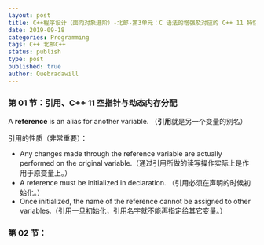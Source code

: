 ```yaml
---
layout: post
title: C++程序设计（面向对象进阶）-北邮-第3单元：C 语法的增强及对应的 C++ 11 特性
date: 2019-09-18
categories: Programming
tags: C++ 北邮C++
status: publish
type: post
published: true
author: Quebradawill
---
```




### 第 01 节：引用、C++ 11 空指针与动态内存分配

A **reference** is an alias for another variable. （**引用**就是另一个变量的别名）

引用的性质（非常重要）：

- Any changes made through the reference variable are actually performed on the original variable.（通过引用所做的读写操作实际上是作用于原变量上。）
- A reference must be initialized in declaration. （引用必须在声明的时候初始化。）
- Once initialized, the name of the reference cannot be assigned to other variables.（引用一旦初始化，引用名字就不能再指定给其它变量。）

### 第 02 节：


